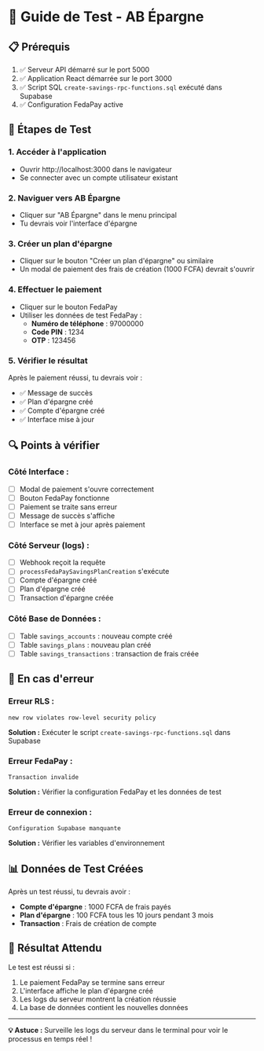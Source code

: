 # 🧪 Guide de Test - AB Épargne

## 📋 **Prérequis**
1. ✅ Serveur API démarré sur le port 5000
2. ✅ Application React démarrée sur le port 3000
3. ✅ Script SQL `create-savings-rpc-functions.sql` exécuté dans Supabase
4. ✅ Configuration FedaPay active

## 🚀 **Étapes de Test**

### **1. Accéder à l'application**
- Ouvrir http://localhost:3000 dans le navigateur
- Se connecter avec un compte utilisateur existant

### **2. Naviguer vers AB Épargne**
- Cliquer sur "AB Épargne" dans le menu principal
- Tu devrais voir l'interface d'épargne

### **3. Créer un plan d'épargne**
- Cliquer sur le bouton "Créer un plan d'épargne" ou similaire
- Un modal de paiement des frais de création (1000 FCFA) devrait s'ouvrir

### **4. Effectuer le paiement**
- Cliquer sur le bouton FedaPay
- Utiliser les données de test FedaPay :
  - **Numéro de téléphone** : 97000000
  - **Code PIN** : 1234
  - **OTP** : 123456

### **5. Vérifier le résultat**
Après le paiement réussi, tu devrais voir :
- ✅ Message de succès
- ✅ Plan d'épargne créé
- ✅ Compte d'épargne créé
- ✅ Interface mise à jour

## 🔍 **Points à vérifier**

### **Côté Interface :**
- [ ] Modal de paiement s'ouvre correctement
- [ ] Bouton FedaPay fonctionne
- [ ] Paiement se traite sans erreur
- [ ] Message de succès s'affiche
- [ ] Interface se met à jour après paiement

### **Côté Serveur (logs) :**
- [ ] Webhook reçoit la requête
- [ ] `processFedaPaySavingsPlanCreation` s'exécute
- [ ] Compte d'épargne créé
- [ ] Plan d'épargne créé
- [ ] Transaction d'épargne créée

### **Côté Base de Données :**
- [ ] Table `savings_accounts` : nouveau compte créé
- [ ] Table `savings_plans` : nouveau plan créé
- [ ] Table `savings_transactions` : transaction de frais créée

## 🚨 **En cas d'erreur**

### **Erreur RLS :**
```
new row violates row-level security policy
```
**Solution :** Exécuter le script `create-savings-rpc-functions.sql` dans Supabase

### **Erreur FedaPay :**
```
Transaction invalide
```
**Solution :** Vérifier la configuration FedaPay et les données de test

### **Erreur de connexion :**
```
Configuration Supabase manquante
```
**Solution :** Vérifier les variables d'environnement

## 📊 **Données de Test Créées**

Après un test réussi, tu devrais avoir :
- **Compte d'épargne** : 1000 FCFA de frais payés
- **Plan d'épargne** : 100 FCFA tous les 10 jours pendant 3 mois
- **Transaction** : Frais de création de compte

## 🎯 **Résultat Attendu**

Le test est réussi si :
1. Le paiement FedaPay se termine sans erreur
2. L'interface affiche le plan d'épargne créé
3. Les logs du serveur montrent la création réussie
4. La base de données contient les nouvelles données

---

**💡 Astuce :** Surveille les logs du serveur dans le terminal pour voir le processus en temps réel !

